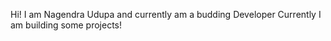 Hi!
I am Nagendra Udupa and currently am a budding Developer
Currently I am building some projects!
